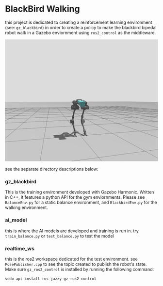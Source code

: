 # BlackBird Walking

this project is dedicated to creating a reinforcement learning environment (see: `gz_blackbird`) in order to create a policy to make the blackbird bipedal robot walk in a Gazebo enviornment using `ros2_control` as the middleware.

![blackbird in gazebo simulation](imgs/blackbird.png)

see the separate directory descriptions below:

### gz_blackbird
This is the training environment developed with Gazebo Harmonic.
Written in C++, it features a python API for the gym enviornments. Please see `BalanceEnv.py` for a static balance environment, and `BlackbirdEnv.py` for the walking environment.


### ai_model
this is where the AI models are developed and training is run in. try `train_balance.py` or `test_balance.py` to test the model

### realtime_ws
this is the ros2 workspace dedicated for the test environment. see `PosePublisher.cpp` to see the topic created to publish the robot's state. Make sure `gz_ros2_control` is installed by running the following command:

```
sudo apt install ros-jazzy-gz-ros2-control
```
